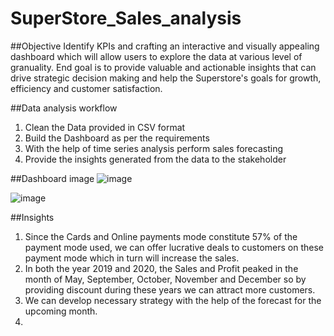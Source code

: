 # SuperStore_Sales_analysis
##Objective
Identify KPIs and crafting an interactive and visually appealing dashboard which will allow users to explore the data at various level of granuality. End goal is to provide valuable and actionable insights that can drive strategic decision making and help the Superstore's goals for growth, efficiency and customer satisfaction.

##Data analysis workflow
1. Clean the Data provided in CSV format
2. Build the Dashboard as per the requirements
3. With the help of time series analysis perform sales forecasting
4. Provide the insights generated from the data to the stakeholder

##Dashboard image
![image](https://github.com/user-attachments/assets/ab08e2da-a8ec-41c5-a774-0603207f2dec)

![image](https://github.com/user-attachments/assets/b29f8ed5-aee2-4184-9702-8b28db655ded)

##Insights
1. Since the Cards and Online payments mode constitute 57% of the payment mode used, we can offer lucrative deals to customers on these payment mode which in turn will increase the sales.
2. In both the year 2019 and 2020, the Sales and Profit peaked in the month of May, September, October, November and December so by providing discount during these years we can attract more customers.
3.  We can develop necessary strategy with the help of the forecast for the upcoming month. 
4. 

